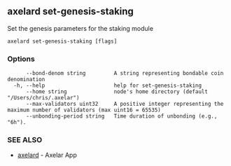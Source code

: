 ## axelard set-genesis-staking

Set the genesis parameters for the staking module

```
axelard set-genesis-staking [flags]
```

### Options

```
      --bond-denom string         A string representing bondable coin denomination
  -h, --help                      help for set-genesis-staking
      --home string               node's home directory (default "/Users/chris/.axelar")
      --max-validators uint32     A positive integer representing the maximum number of validators (max uint16 = 65535)
      --unbonding-period string   Time duration of unbonding (e.g., "6h").
```

### SEE ALSO

- [axelard](axelard.md)	 - Axelar App
